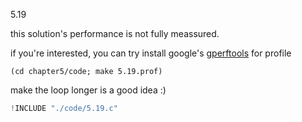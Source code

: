 5.19

this solution's performance is not fully meassured.

if you're interested, you can try
install google's [gperftools](https://github.com/gperftools/gperftools) for profile

    (cd chapter5/code; make 5.19.prof)

make the loop longer is a good idea :)

```c
!INCLUDE "./code/5.19.c"
```



